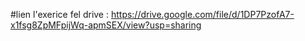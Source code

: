 #lien l'exerice fel drive : https://drive.google.com/file/d/1DP7PzofA7-x1fsg8ZpMFpijWq-apmSEX/view?usp=sharing
